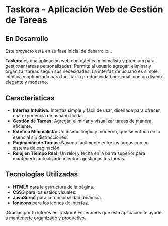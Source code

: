 # Taskora - Aplicación Web de Gestión de Tareas

## En Desarrollo
Este proyecto está en su fase inicial de desarrollo...

**Taskora** es una aplicación web con estética minimalista y premium para gestionar tareas personalizadas. Permite al usuario agregar, eliminar y organizar tareas según sus necesidades. La interfaz de usuario es simple, intuitiva y optimizada para facilitar la productividad personal, con un diseño elegante y moderno.

## Características

- **Interfaz Intuitiva:** Interfaz simple y fácil de usar, diseñada para ofrecer una experiencia de usuario fluida.
- **Gestión de Tareas:** Agregar, eliminar y visualizar tareas de manera eficiente.
- **Estética Minimalista:** Un diseño limpio y moderno, que se enfoca en lo esencial sin distracciones.
- **Paginación de Tareas:** Navega fácilmente entre las tareas con un sistema de paginación.
- **Reloj en Tiempo Real:** Un reloj y fecha en la barra superior para mantenerte actualizado mientras gestionas tus tareas.

## Tecnologías Utilizadas

- **HTML5** para la estructura de la página.
- **CSS3** para los estilos visuales.
- **JavaScript** para la funcionalidad dinámica.
- **Ionicons** para los iconos de interfaz.

¡Gracias por tu interés en Taskora! Esperamos que esta aplicación te ayude a mantenerte organizado y productivo.
